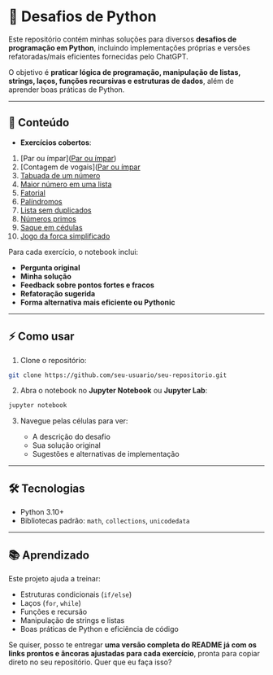# 🐍 Desafios de Python

Este repositório contém minhas soluções para diversos **desafios de programação em Python**, incluindo implementações próprias e versões refatoradas/mais eficientes fornecidas pelo ChatGPT.

O objetivo é **praticar lógica de programação, manipulação de listas, strings, laços, funções recursivas e estruturas de dados**, além de aprender boas práticas de Python.

---

## 📂 Conteúdo

* **Exercícios cobertos**:

1. [Par ou ímpar]([Par ou ímpar](desafios_em_python_I.ipynb#par-ou-ímpar))
2. [Contagem de vogais]([Par ou ímpar](desafios_em_python_I.ipynb#contagem-de-vogais)
3. [Tabuada de um número](desafios_em_python_I.ipynb#tabuada-de-um-número)
4. [Maior número em uma lista](desafios_em_python_I.ipynb#maior-número-em-uma-lista)
5. [Fatorial](desafios_em_python_I.ipynb#fatorial)
6. [Palíndromos](desafios_em_python_I.ipynb#palíndromos)
7. [Lista sem duplicados](desafios_em_python_I.ipynb#lista-sem-duplicados)
8. [Números primos](desafios_em_python_I.ipynb#números-primos)
9. [Saque em cédulas](desafios_em_python_I.ipynb#saque-em-cédulas)
10. [Jogo da forca simplificado](desafios_em_python_I.ipynb#jogo-da-forca-simplificado)

Para cada exercício, o notebook inclui:

* **Pergunta original**
* **Minha solução**
* **Feedback sobre pontos fortes e fracos**
* **Refatoração sugerida**
* **Forma alternativa mais eficiente ou Pythonic**

---

## ⚡ Como usar

1. Clone o repositório:

```bash
git clone https://github.com/seu-usuario/seu-repositorio.git
```

2. Abra o notebook no **Jupyter Notebook** ou **Jupyter Lab**:

```bash
jupyter notebook
```

3. Navegue pelas células para ver:

   * A descrição do desafio
   * Sua solução original
   * Sugestões e alternativas de implementação

---

## 🛠 Tecnologias

* Python 3.10+
* Bibliotecas padrão: `math`, `collections`, `unicodedata`

---

## 📚 Aprendizado

Este projeto ajuda a treinar:

* Estruturas condicionais (`if/else`)
* Laços (`for`, `while`)
* Funções e recursão
* Manipulação de strings e listas
* Boas práticas de Python e eficiência de código

Se quiser, posso te entregar **uma versão completa do README já com os links prontos e âncoras ajustadas para cada exercício**, pronta para copiar direto no seu repositório. Quer que eu faça isso?
